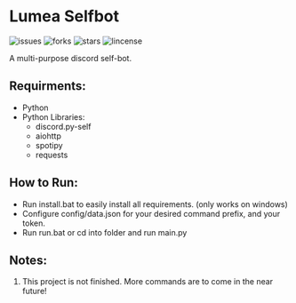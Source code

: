 # Lumea Selfbot

![issues](https://img.shields.io/github/issues/eysxia/Lumea-Selfbot)
![forks](https://img.shields.io/github/forks/eysxia/Lumea-Selfbot)
![stars](https://img.shields.io/github/stars/eysxia/Lumea-Selfbot)
![lincense](https://img.shields.io/github/license/eysxia/Lumea-Selfbot)

A multi-purpose discord self-bot.

## Requirments:
- Python
- Python Libraries:
  - discord.py-self
  - aiohttp
  - spotipy
  - requests

## How to Run:
- Run install.bat to easily install all requirements. (only works on windows)
- Configure config/data.json for your desired command prefix, and your token.
- Run run.bat or cd into folder and run main.py

## Notes:
1. This project is not finished. More commands are to come in the near future!